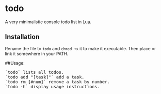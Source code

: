 todo
====

A very minimalistic console todo list in Lua.

## Installation

Rename the file to `todo` and `chmod +x` it to make it executable. Then place or link it somewhere in your PATH.

##Usage:
<pre>
`todo` lists all todos.
`todo add "[task]"` add a task.
`todo rm [#num]` remove a task by number.
`todo -h` display usage instructions.
</pre>
